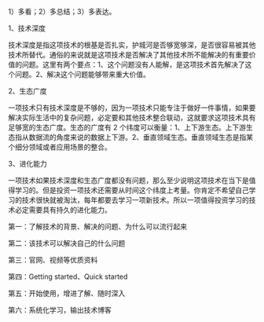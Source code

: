1）多看；2）多总结；3）多表达。

1、技术深度

技术深度是指这项技术的根基是否扎实，护城河是否够宽够深，是否很容易被其他技术所替代。通俗的来说就是这项技术是否解决了其他技术所不能解决的有重要价值的问题。这里有两个要点：1、这个问题没有人能解，是这项技术首先解决了这个问题。2、解决这个问题能够带来重大价值。

2、生态广度

一项技术只有技术深度是不够的，因为一项技术只能专注于做好一件事情，如果要解决实际生活中的复杂问题，必定要和其他技术整合联动，这就要求这项技术具有足够宽的生态广度。生态的广度有 2 个纬度可以衡量：1、上下游生态。上下游生态指从数据流的角度来说的数据上下游。2、垂直领域生态。垂直领域生态是指某个细分领域或者应用场景的整合。

3、进化能力

一项技术如果技术深度和生态广度都没有问题，那么至少说明这项技术在当下是值得学习的。但是投资一项技术还需要从时间这个纬度上考量。你肯定不希望自己学习的技术很快就被淘汰，每年都要去学习一项新技术。所以一项值得投资学习的技术必定需要具有持久的进化能力。



第一：了解技术的背景、解决的问题、为什么可以流行起来

第二：该技术可以解决自己的什么问题

第三：官网、视频等优质资料

第四：Getting started、Quick started

第五：开始使用，增进了解、随时深入

第六：系统化学习，输出技术博客
